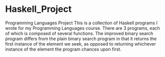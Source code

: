 # Haskell_Project
Programming Languages Project
This is a collection of Haskell programs I wrote for my Programming Languages course. There are 3 programs, each of which is composed of several functions. The improved binary search program differs from the plain binary search program in that it returns the first instance of the element we seek, as opposed to returning whichever instance of the element the program chances upon first.

